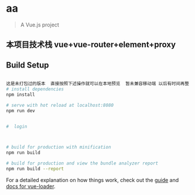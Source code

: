 # aa

> A Vue.js project

## 本项目技术栈   vue+vue-router+element+proxy

## Build Setup

``` bash

这是未打包过的版本  直接按照下述操作就可以在本地预览  暂未兼容移动端 以后有时间再整
# install dependencies
npm install

# serve with hot reload at localhost:8080
npm run dev


#  login 



# build for production with minification
npm run build

# build for production and view the bundle analyzer report
npm run build --report
```

For a detailed explanation on how things work, check out the [guide](http://vuejs-templates.github.io/webpack/) and [docs for vue-loader](http://vuejs.github.io/vue-loader).
